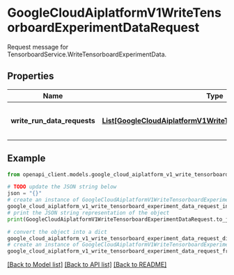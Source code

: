 # GoogleCloudAiplatformV1WriteTensorboardExperimentDataRequest

Request message for TensorboardService.WriteTensorboardExperimentData.

## Properties

Name | Type | Description | Notes
------------ | ------------- | ------------- | -------------
**write_run_data_requests** | [**List[GoogleCloudAiplatformV1WriteTensorboardRunDataRequest]**](GoogleCloudAiplatformV1WriteTensorboardRunDataRequest.md) | Required. Requests containing per-run TensorboardTimeSeries data to write. | [optional] 

## Example

```python
from openapi_client.models.google_cloud_aiplatform_v1_write_tensorboard_experiment_data_request import GoogleCloudAiplatformV1WriteTensorboardExperimentDataRequest

# TODO update the JSON string below
json = "{}"
# create an instance of GoogleCloudAiplatformV1WriteTensorboardExperimentDataRequest from a JSON string
google_cloud_aiplatform_v1_write_tensorboard_experiment_data_request_instance = GoogleCloudAiplatformV1WriteTensorboardExperimentDataRequest.from_json(json)
# print the JSON string representation of the object
print(GoogleCloudAiplatformV1WriteTensorboardExperimentDataRequest.to_json())

# convert the object into a dict
google_cloud_aiplatform_v1_write_tensorboard_experiment_data_request_dict = google_cloud_aiplatform_v1_write_tensorboard_experiment_data_request_instance.to_dict()
# create an instance of GoogleCloudAiplatformV1WriteTensorboardExperimentDataRequest from a dict
google_cloud_aiplatform_v1_write_tensorboard_experiment_data_request_from_dict = GoogleCloudAiplatformV1WriteTensorboardExperimentDataRequest.from_dict(google_cloud_aiplatform_v1_write_tensorboard_experiment_data_request_dict)
```
[[Back to Model list]](../README.md#documentation-for-models) [[Back to API list]](../README.md#documentation-for-api-endpoints) [[Back to README]](../README.md)


